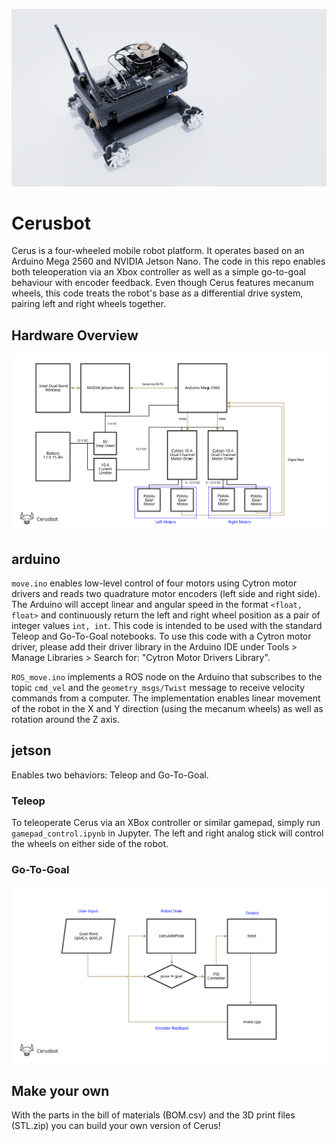 ![Cerusbot](https://github.com/2788west/cerusbot/blob/master/cerusbot.jpg?raw=true)

# Cerusbot

Cerus is a four-wheeled mobile robot platform. It operates based on an Arduino Mega 2560 and NVIDIA Jetson Nano. The code in this repo enables both teleoperation via an Xbox controller as well as a simple go-to-goal behaviour with encoder feedback. Even though Cerus features mecanum wheels, this code treats the robot's base as a differential drive system, pairing left and right wheels together.

## Hardware Overview
![Block Diagram](https://raw.githubusercontent.com/2788west/cerusbot/8304e2776a1b0b4a7896b6be7f84befea37baf97/block_diagram.svg)


## arduino
`move.ino` enables low-level control of four motors using Cytron motor drivers and reads two quadrature motor encoders (left side and right side). The Arduino will accept linear and angular speed in the format `<float, float>` and continuously return the left and right wheel position as a pair of integer values `int, int`. This code is intended to be used with the standard Teleop and Go-To-Goal notebooks. To use this code with a Cytron motor driver, please add their driver library in the Arduino IDE under Tools > Manage Libraries > Search for: "Cytron Motor Drivers Library".

`ROS_move.ino` implements a ROS node on the Arduino that subscribes to the topic `cmd_vel` and the `geometry_msgs/Twist` message to receive velocity commands from a computer. The implementation enables linear movement of the robot in the X and Y direction (using the mecanum wheels) as well as rotation around the Z axis.

## jetson

Enables two behaviors: Teleop and Go-To-Goal.

### Teleop

To teleoperate Cerus via an XBox controller or similar gamepad, simply run `gamepad_control.ipynb` in Jupyter. The left and right analog stick will control the wheels on either side of the robot.

### Go-To-Goal

![Go-To-Goal Behavior](https://raw.githubusercontent.com/2788west/cerusbot/c68817b593123b444a1b4bb1e494d2b1625c4db6/go-to-goal_behavior.svg)

## Make your own
With the parts in the bill of materials (BOM.csv) and the 3D print files (STL.zip) you can build your own version of Cerus!
